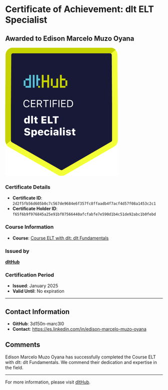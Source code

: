 
# Certificate of Achievement: dlt ELT Specialist

## Awarded to **Edison Marcelo Muzo Oyana**

![Course Image](../badges/dlt_ELT_specialist.png)

### Certificate Details
- **Certificate ID**: `2d2f5fb56d605b0c7c567de9684e6f357fc8ffaadb4f7acf4d57f08a1453c2c1`
- **Certificate Holder ID**: `f65f6b9f976845a25e91bf07566440afcfabfe7e590d1b4c51de92abc1b0febd`

### Course Information
- **Course**: [Course ELT with dlt: dlt Fundamentals](https://github.com/dlt-hub/dlthub-education/tree/main/courses/dlt_fundamentals_dec_2024)

### Issued by
[**dltHub**](https://dlthub.com/) 

### Certification Period
- **Issued**: January 2025
- **Valid Until**: No expiration

---

## Contact Information
- **GitHub**: 3d150n-marc3l0
- **Contact**: https://es.linkedin.com/in/edison-marcelo-muzo-oyana

## Comments
Edison Marcelo Muzo Oyana has successfully completed the Course ELT with dlt: dlt Fundamentals. We commend their dedication and expertise in the field.

---

For more information, please visit [dltHub](https://dlthub.com/).
    